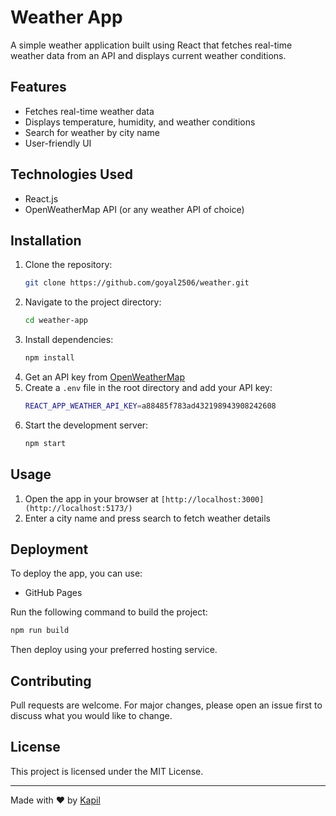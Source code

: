 # Weather App

A simple weather application built using React that fetches real-time weather data from an API and displays current weather conditions.

## Features
- Fetches real-time weather data
- Displays temperature, humidity, and weather conditions
- Search for weather by city name
- User-friendly UI

## Technologies Used
- React.js
- OpenWeatherMap API (or any weather API of choice)

## Installation

1. Clone the repository:
   ```sh
   git clone https://github.com/goyal2506/weather.git
   ```
2. Navigate to the project directory:
   ```sh
   cd weather-app
   ```
3. Install dependencies:
   ```sh
   npm install
   ```
4. Get an API key from [OpenWeatherMap](https://openweathermap.org/api)
5. Create a `.env` file in the root directory and add your API key:
   ```sh
   REACT_APP_WEATHER_API_KEY=a88485f783ad432198943908242608
   ```
6. Start the development server:
   ```sh
   npm start
   ```

## Usage
1. Open the app in your browser at `[http://localhost:3000](http://localhost:5173/)`
2. Enter a city name and press search to fetch weather details

## Deployment
To deploy the app, you can use:
- GitHub Pages

Run the following command to build the project:
```sh
npm run build
```
Then deploy using your preferred hosting service.

## Contributing
Pull requests are welcome. For major changes, please open an issue first to discuss what you would like to change.

## License
This project is licensed under the MIT License.

---

Made with ❤️ by [Kapil](https://github.com/goyal2506)

